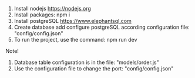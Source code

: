 1. Install nodejs https://nodejs.org
2. Install packages: npm i
3. Install postgreSQL https://www.elephantsql.com
4. Create database add configure postgreSQL according configuration file: "config/config.json"
5. To run the project, use the command: npm run dev

Note!
1. Database table configuration is in the file: "models/order.js"
2. Use the configuration file to change the port: "config/config.json"
